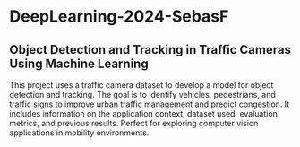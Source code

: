 # DeepLearning-2024-SebasF
## Object Detection and Tracking in Traffic Cameras Using Machine Learning
This project uses a traffic camera dataset to develop a model for object detection and tracking. The goal is to identify vehicles, pedestrians, and traffic signs to improve urban traffic management and predict congestion. It includes information on the application context, dataset used, evaluation metrics, and previous results. Perfect for exploring computer vision applications in mobility environments.
